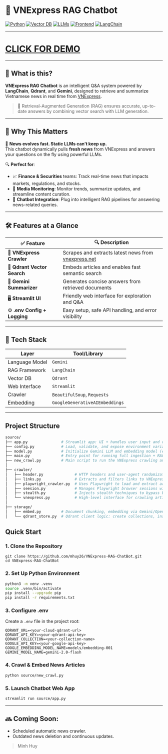 # 📰 VNExpress RAG Chatbot

[![Python](https://img.shields.io/badge/Python-3.10+-blue.svg)](https://www.python.org/downloads/)
[![Vector DB](https://img.shields.io/badge/VectorDB-Qdrant-purple)](https://qdrant.tech/)
[![LLMs](https://img.shields.io/badge/LLMs-Gemini-yellow)](#tech-stack)
[![Frontend](https://img.shields.io/badge/Frontend-Streamlit-orange)](https://streamlit.io/)
[![LangChain](https://img.shields.io/badge/RAG%20Stack-LangChain-darkgreen)](https://python.langchain.com/)

---
# [CLICK FOR DEMO](https://chat-vnexpress.streamlit.app/)
---

## 🧠 What is this?

**VNExpress RAG Chatbot** is an intelligent Q&A system powered by **LangChain**, **Qdrant**, and **Gemini**, designed to retrieve and summarize Vietnamese news in real time from [VNExpress](https://vnexpress.net/).

> 🚻 Retrieval-Augmented Generation (RAG) ensures accurate, up-to-date answers by combining vector search with LLM generation.

---

## 🚀 Why This Matters

📌 **News evolves fast. Static LLMs can’t keep up.**  
This chatbot dynamically pulls **fresh news** from VNExpress and answers your questions on the fly using powerful LLMs.

🔍 **Perfect for**:
- 📈 **Finance & Securities** teams: Track real-time news that impacts markets, regulations, and stocks.
- 📰 **Media Monitoring**: Monitor trends, summarize updates, and streamline content curation.
- 🤖 **Chatbot Integration**: Plug into intelligent RAG pipelines for answering news-related queries.

---

## 🛠️ Features at a Glance

| ✅ Feature                         | 🔍 Description                                               |
|----------------------------------|--------------------------------------------------------------|
| 📰 **VNExpress Crawler**         | Scrapes and extracts latest news from [vnexpress.net](https://vnexpress.net) |
| 🔎 **Qdrant Vector Search**      | Embeds articles and enables fast semantic search             |
| 🧠 **Gemini Summarizer**         | Generates concise answers from retrieved documents           |
| 🖥️ **Streamlit UI**             | Friendly web interface for exploration and Q&A               |
| ⚙️ **.env Config + Logging**     | Easy setup, safe API handling, and error visibility          |

---

## 📱 Tech Stack

| Layer            | Tool/Library                     |
|------------------|----------------------------------|
| Language Model   | `Gemini`                         |
| RAG Framework    | `LangChain`                      |
| Vector DB        | `Qdrant`                         |
| Web Interface    | `Streamlit`                      |
| Crawler          | `BeautifulSoup`, `Requests`      |
| Embedding        | `GoogleGenerativeAIEmbeddings`   |

---

## Project Structure
```bash
source/
├── app.py               # Streamlit app: UI + handles user input and displays RAG responses
├── config.py            # Load, validate, and expose environment variables (API keys, DB URLs, etc.)
├── model.py             # Initialize Gemini LLM and embedding model (e.g., Gemini Pro + embeddings)
├── main.py              # Entry point for running full ingestion + RAG demo pipeline
├── new_crawl.py         # Main script to run the VNExpress crawling and vector store upload pipeline
│
├── crawler/
│   ├── header.py              # HTTP headers and user-agent randomization logic
│   ├── links.py               # Extracts and filters links to VNExpress articles by category/date
│   ├── playwright_crawler.py  # Uses Playwright to load and extract article content robustly
│   ├── seesion.py             # Manages Playwright browser sessions with retry logic
│   ├── stealth.py             # Injects stealth techniques to bypass bot detection (e.g., JS tricks)
│   └── vnexpress.py           # High-level interface for crawling articles (uses all crawler components)
│
├── storage/
│   ├── embed.py         # Document chunking, embedding via Gemini/OpenAI, metadata enrichment
│   └── qdrant_store.py  # Qdrant client logic: create collections, insert vectors, search

```

## Quick Start

### 1. Clone the Repository
```
git clone https://github.com/mhuy26/VNExpress-RAG-ChatBot.git
cd VNExpress-RAG-ChatBot
```

### 2. Set Up Python Environment
```bash
python3 -m venv .venv
source .venv/bin/activate
pip install --upgrade pip
pip install -r requirements.txt
```

### 3. Configure .env
Create a `.env` file in the project root:
```env
QDRANT_URL=<your-cloud-qdrant-url>
QDRANT_API_KEY=<your-qdrant-api-key>
QDRANT_COLLECTION=<your-collection-name>
GOOGLE_API_KEY=<your-google-api-key>
GOOGLE_EMBEDDING_MODEL_NAME=models/embedding-001
GEMINI_MODEL_NAME=gemini-2.0-flash
```

### 4. Crawl & Embed News Articles
```bash
python source/new_crawl.py
```

### 5. Launch Chatbot Web App
```bash
streamlit run source/app.py
```

---

## 🔜 Coming Soon: 
- Scheduled automatic news crawler.
- Outdated news deletion and continuous updates.
> Minh Huy
